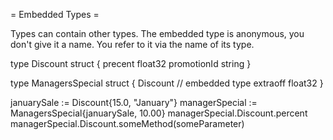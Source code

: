 = Embedded Types =

Types can contain other types. The embedded type is anonymous, you don't give it a name. You refer to it via the name of its type.

type Discount struct {
  precent float32
  promotionId string
}

type ManagersSpecial struct {
  Discount     // embedded type
  extraoff float32
}

januarySale := Discount{15.0, "January"}
managerSpecial := ManagersSpecial{januarySale, 10.00}
managerSpecial.Discount.percent
managerSpecial.Discount.someMethod(someParameter)
